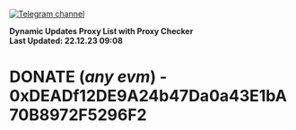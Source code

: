 [![Telegram channel](https://img.shields.io/endpoint?url=https://runkit.io/damiankrawczyk/telegram-badge/branches/master?url=https://t.me/n4z4v0d)](https://t.me/n4z4v0d) 

**Dynamic Updates Proxy List with Proxy Checker**  
**Last Updated: 22.12.23 09:08**

# DONATE (_any evm_) - 0xDEADf12DE9A24b47Da0a43E1bA70B8972F5296F2
